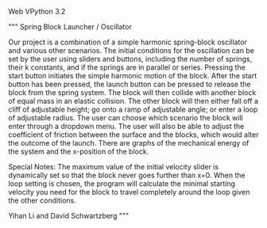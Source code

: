 Web VPython 3.2

"""
Spring Block Launcher / Oscillator

Our project is a combination of a simple harmonic spring-block oscillator and various other scenarios. 
The initial conditions for the oscillation can be set by the user using sliders and buttons, including the number of springs, their k constants, and if the springs are in parallel or series. 
Pressing the start button initiates the simple harmonic motion of the block. 
After the start button has been pressed, the launch button can be pressed to release the block from the spring system. 
The block will then collide with another block of equal mass in an elastic collision. 
The other block will then either fall off a cliff of adjustable height; go onto a ramp of adjustable angle; or enter a loop of adjustable radius. 
The user can choose which scenario the block will enter through a dropdown menu. 
The user will also be able to adjust the coefficient of friction between the surface and the blocks, which would alter the outcome of the launch.
There are graphs of the mechanical energy of the system and the x-position of the block. 

Special Notes:
The maximum value of the initial velocity slider is dynamically set so that the block never goes further than x=0.
When the loop setting is chosen, the program will calculate the minimal starting velocity you need for the block to travel completely around the loop given the other conditions.



Yihan Li and David Schwartzberg
"""

